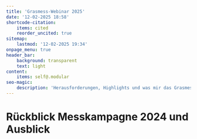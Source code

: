 ```yaml
---
title: 'Grasmess-Webinar 2025'
date: '12-02-2025 18:58'
shortcode-citation:
    items: cited
    reorder_uncited: true
sitemap:
    lastmod: '12-02-2025 19:34'
onpage_menu: true
header_bar:
    background: transparent
    text: light
content:
    items: self@.modular
seo-magic:
    description: 'Herausforderungen, Highlights und was mir das Grasmessen im 2024 gebracht hat.'
---
```


# Rückblick Messkampagne 2024 und Ausblick




